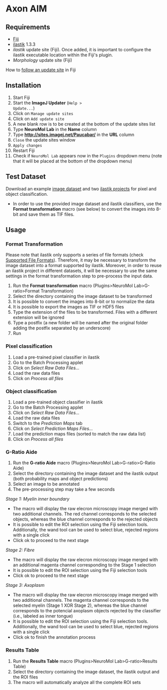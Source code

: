 # Axon AIM

## Requirements

* [Fiji](https://fiji.sc/)
* [ilastik](https://www.ilastik.org/) 1.3.3
* _ilastik_ update site (Fiji). Once added, it is important to configure the ilastik executable location within the Fiji's plugin.
* _Morphology_ update site (Fiji)

How to [follow an update site](https://imagej.net/Following_an_update_site) in Fiji

## Installation

1. Start Fiji
2. Start the **ImageJ Updater** (<code>Help > Update...</code>)
3. Click on <code>Manage update sites</code>
4. Click on <code>Add update site</code>
5. A new blank row is to be created at the bottom of the update sites list
6. Type **NeuroMol Lab** in the **Name** column
7. Type **http://sites.imagej.net/Paucabar/** in the **URL** column
8. <code>Close</code> the update sites window
9. <code>Apply changes</code>
10. Restart Fiji
11. Check if <code>NeuroMol Lab</code> appears now in the <code>Plugins</code> dropdown menu (note that it will be placed at the bottom of the dropdown menu)

## Test Dataset

Download an example [image dataset](https://drive.google.com/drive/folders/1DEFtn71krM6cOjsnZpIEFMCBVmAYk9Lq?usp=sharing) and two [ilastik projects](https://drive.google.com/drive/folders/1tNyDpmd0wwBx-MKH-LhOZaZBgYMfTz2J?usp=sharing) for pixel and object classification.

* In order to use the provided image dataset and ilastik classifiers, use the **Format transformation** macro (see below) to convert the images into 8-bit and save them as TIF files.

## Usage

### Format Transformation

Please note that ilastik only supports a series of file formats (check [Supported File Formats](https://www.ilastik.org/documentation/basics/dataselection.html)). Therefore, it may be necessary to transform the image dataset into a format supported by ilastik. Moreover, in order to reuse an ilastik project in different datasets, it will be necessary to use the same settings in the format transformation step to pre-process the input data.

1. Run the **Format transformation** macro (Plugins>NeuroMol Lab>G-ratio>Format Transformation)
2. Select the directory containing the image dataset to be transformed
3. It is possible to convert the images into 8-bit or to normalize the data
4. It is possible to export the images as TIF or HDF5 files
5. Type the extension of the files to be transformed. Files with a different extension will be ignored
6. Type a postfix (a new folder will be named after the original folder adding the postfix separated by an underscore)
7. Run

### Pixel classification

1. Load a pre-trained pixel classifier in ilastik
2. Go to the Batch Processing applet
3. Click on _Select Raw Data Files..._
4. Load the raw data files
5. Click on _Process all files_

### Object classification

1. Load a pre-trained object classifier in ilastik
2. Go to the Batch Processing applet
3. Click on _Select Raw Data Files..._
4. Load the raw data files
5. Switch to the _Prediction Maps_ tab
6. Click on _Select Prediction Maps Files..._
7. Load the prediction maps files (sorted to match the raw data list)
8. Click on _Process all files_

### G-Ratio Aide

1. Run the **G-ratio Aide** macro (Plugins>NeuroMol Lab>G-ratio>G-Ratio Aide)
2. Select the directory containing the image dataset and the ilastik output (both probability maps and object predictions)
3. Select an image to be annotated
4. The pre-processing step may take a few seconds

*Stage 1: Myelin inner boundary*

* The macro will display the raw elecron microscopy image merged with two additional channels. The red channel corresponds to the selected objects, whereas the blue channel corresponds to the rejected objects
* It is possible to edit the ROI selection using the Fiji selection tools. Additionally, the wand tool can be used to select blue, rejected regions with a single click
* Click ok to proceed to the next stage

*Stage 2: Fibre*

* The macro will display the raw elecron microscopy image merged with an additional magenta channel corresponding to the Stage 1 selection
* It is possible to edit the ROI selection using the Fiji selection tools
* Click ok to proceed to the next stage

*Stage 3: Axoplasm*

* The macro will display the raw elecron microscopy image merged with two additional channels. The magenta channel corresponds to the selected myelin (Stage 1 XOR Stage 2), whereas the blue channel corresponds to the potencial axoplasm objects rejected by the classifier (i.e., labeled as inner tongue)
* It is possible to edit the ROI selection using the Fiji selection tools. Additionally, the wand tool can be used to select blue, rejected regions with a single click
* Click ok to finish the annotation process

### Results Table

1. Run the **Results Table** macro (Plugins>NeuroMol Lab>G-ratio>Results Table)
2. Select the directory containing the image dataset, the ilastik output and the ROI files 
3. The macro will automatically analyze all the complete ROI sets 
